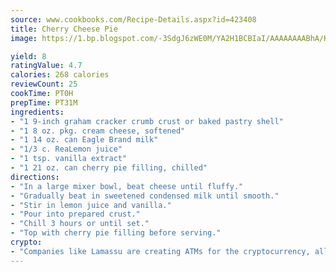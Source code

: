 ```yaml
---
source: www.cookbooks.com/Recipe-Details.aspx?id=423408
title: Cherry Cheese Pie
image: https://1.bp.blogspot.com/-3SdgJ6zWE0M/YA2H1BCBIaI/AAAAAAAABhA/KLu9yTsYBMkJQudB_uFGwTypBtmTiBfZgCLcBGAsYHQ/s320/4.png

yield: 8
ratingValue: 4.7
calories: 268 calories
reviewCount: 25
cookTime: PT0H
prepTime: PT31M
ingredients:
- "1 9-inch graham cracker crumb crust or baked pastry shell"
- "1 8 oz. pkg. cream cheese, softened"
- "1 14 oz. can Eagle Brand milk"
- "1/3 c. ReaLemon juice"
- "1 tsp. vanilla extract"
- "1 21 oz. can cherry pie filling, chilled"
directions:
- "In a large mixer bowl, beat cheese until fluffy."
- "Gradually beat in sweetened condensed milk until smooth."
- "Stir in lemon juice and vanilla."
- "Pour into prepared crust."
- "Chill 3 hours or until set."
- "Top with cherry pie filling before serving."
crypto:
- "Companies like Lamassu are creating ATMs for the cryptocurrency, allowing you to scan your Bitcoin QR code, enter your cash, and buy bitcoin with the push of a button."
---
```

